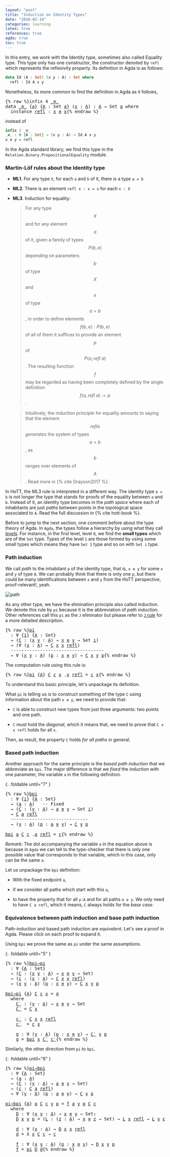 ```yaml
---
layout: "post"
title: "Induction on Identity Types"
date: "2018-02-14"
categories: learning
latex: true
references: true
agda: true
toc: true
---
```


In this entry, we work with the Identity type, sometimes also called Equality type.
This type only has one constructor, the constructor denoted by `refl` which represents
the reflexivity property. Its definition in Agda is as follows:

```agda
data Id (A : Set) (x y : A) : Set where
  refl : Id A x y
```

Nonetheless, its more common to find the definition in Agda as it follows,

<pre class="Agda">{% raw %}<a id="548" class="Keyword">infix</a> <a id="554" class="Number">4</a> <a id="556" href="{% endraw %}{{ site.baseurl }}{% link _posts/2018-02-14-induction-on-identity-types.md %}{% raw %}#565" class="Datatype Operator">_≡_</a>
<a id="560" class="Keyword">data</a> <a id="_≡_"></a><a id="565" href="{% endraw %}{{ site.baseurl }}{% link _posts/2018-02-14-induction-on-identity-types.md %}{% raw %}#565" class="Datatype Operator">_≡_</a> <a id="569" class="Symbol">{</a><a id="570" href="{% endraw %}{{ site.baseurl }}{% link _posts/2018-02-14-induction-on-identity-types.md %}{% raw %}#570" class="Bound">a</a><a id="571" class="Symbol">}</a> <a id="573" class="Symbol">{</a><a id="574" href="{% endraw %}{{ site.baseurl }}{% link _posts/2018-02-14-induction-on-identity-types.md %}{% raw %}#574" class="Bound">A</a> <a id="576" class="Symbol">:</a> <a id="578" class="PrimitiveType">Set</a> <a id="582" href="{% endraw %}{{ site.baseurl }}{% link _posts/2018-02-14-induction-on-identity-types.md %}{% raw %}#570" class="Bound">a</a><a id="583" class="Symbol">}</a> <a id="585" class="Symbol">(</a><a id="586" href="{% endraw %}{{ site.baseurl }}{% link _posts/2018-02-14-induction-on-identity-types.md %}{% raw %}#586" class="Bound">x</a> <a id="588" class="Symbol">:</a> <a id="590" href="{% endraw %}{{ site.baseurl }}{% link _posts/2018-02-14-induction-on-identity-types.md %}{% raw %}#574" class="Bound">A</a><a id="591" class="Symbol">)</a> <a id="593" class="Symbol">:</a> <a id="595" href="{% endraw %}{{ site.baseurl }}{% link _posts/2018-02-14-induction-on-identity-types.md %}{% raw %}#574" class="Bound">A</a> <a id="597" class="Symbol">→</a> <a id="599" class="PrimitiveType">Set</a> <a id="603" href="{% endraw %}{{ site.baseurl }}{% link _posts/2018-02-14-induction-on-identity-types.md %}{% raw %}#570" class="Bound">a</a> <a id="605" class="Keyword">where</a>
  <a id="613" class="Keyword">instance</a> <a id="_≡_.refl"></a><a id="622" href="{% endraw %}{{ site.baseurl }}{% link _posts/2018-02-14-induction-on-identity-types.md %}{% raw %}#622" class="InductiveConstructor">refl</a> <a id="627" class="Symbol">:</a> <a id="629" href="{% endraw %}{{ site.baseurl }}{% link _posts/2018-02-14-induction-on-identity-types.md %}{% raw %}#586" class="Bound">x</a> <a id="631" href="{% endraw %}{{ site.baseurl }}{% link _posts/2018-02-14-induction-on-identity-types.md %}{% raw %}#565" class="Datatype Operator">≡</a> <a id="633" href="{% endraw %}{{ site.baseurl }}{% link _posts/2018-02-14-induction-on-identity-types.md %}{% raw %}#586" class="Bound">x</a>{% endraw %}</pre>

instead of

```agda
infix 3 _≡_
_≡_ : ∀ {A : Set} → (x y : A) → Id A x y
x ≡ y = refl
```

In the Agda standard library, we find this type in the `Relation.Binary.PropositionalEquality` module.

### Martin-Löf rules about the Identity type

- **ML1**. For any type `X`, for each `a` and `b` of it, there is a type `a = b`

- **ML2**. There is an element `refl x : x = x` for each `x : X`

- **ML3**. Induction for equality:

    > For any type $$X$$ and for any element $$a$$ of it, given a family of types $$P(b,e)$$
    depending on parameters $$b$$ of type $$X$$ and $$e$$ of type $$a=b$$, in order to
    define elements $$f(b,e) : P(b,e)$$ of all of them it suffices to provide an
    element $$p$$ of $$P(a, refl\ a)$$.  The resulting function $$f$$ may be regarded as
    having been completely defined by the single definition $$f(a, refl\ a) := p$$.

    > Intuitively, the induction principle for equality amounts to saying that the
    element $$refl a$$ *generates* the system of types $$a=b$$, as $$b$$ ranges
    over elements of $$A$$. Read more in {% cite Grayson2017 %}.

In HoTT, the ML3 rule is interpreted in a different way. The identity type `a =
b` is not longer the type that stands for proofs of the equality between `a` and
`b`. Instead of it, an identity type becomes in the *path space* where each of
inhabitants are just *paths* between points in the topological space associated
to `A`. Read the full discussion in {% cite hott-book %}.

Before to jump to the next section, one comment before about the type theory of
Agda. In `Agda`, the types follow a hierarchy by using what they call
[*levels*](https://goo.gl/7TcwuL). For instance, in the first level, level `0`,
we find the **small types** which are of the `Set` type. Types of the level `1`
are those formed by using some small types which means they have `Set 1` type
and so on with `Set i` type.

### Path induction

We call *path* to the inhabitant `p` of the identity type, that is, `x ≡ y` for
some `x` and `y` of type `A`. We can probably think that there is only one `p`,
but there could be many identifications between `x` and `y` from the HoTT
perspective, proof-relevant!, yeah.

![path](/assets/ipe-images/path.png)

As any other type, we have the elimination principle also called induction. We
denote this rule by `pi` because it is the abbreviation of *path induction*.
Other references call this `pi` as the `J` eliminator but please refer to [`J`
rule](https://goo.gl/Sm4ZAs) for a more detailed description.

<pre class="Agda">{% raw %}<a id="pi"></a><a id="3173" href="{% endraw %}{{ site.baseurl }}{% link _posts/2018-02-14-induction-on-identity-types.md %}{% raw %}#3173" class="Function">pi</a>
  <a id="3178" class="Symbol">:</a> <a id="3180" class="Symbol">∀</a> <a id="3182" class="Symbol">{</a><a id="3183" href="{% endraw %}{{ site.baseurl }}{% link _posts/2018-02-14-induction-on-identity-types.md %}{% raw %}#3183" class="Bound">i</a><a id="3184" class="Symbol">}</a> <a id="3186" class="Symbol">{</a><a id="3187" href="{% endraw %}{{ site.baseurl }}{% link _posts/2018-02-14-induction-on-identity-types.md %}{% raw %}#3187" class="Bound">A</a> <a id="3189" class="Symbol">:</a> <a id="3191" class="PrimitiveType">Set</a><a id="3194" class="Symbol">}</a>
  <a id="3198" class="Symbol">→</a> <a id="3200" class="Symbol">(</a><a id="3201" href="{% endraw %}{{ site.baseurl }}{% link _posts/2018-02-14-induction-on-identity-types.md %}{% raw %}#3201" class="Bound">C</a> <a id="3203" class="Symbol">:</a> <a id="3205" class="Symbol">(</a><a id="3206" href="{% endraw %}{{ site.baseurl }}{% link _posts/2018-02-14-induction-on-identity-types.md %}{% raw %}#3206" class="Bound">x</a> <a id="3208" href="{% endraw %}{{ site.baseurl }}{% link _posts/2018-02-14-induction-on-identity-types.md %}{% raw %}#3208" class="Bound">y</a> <a id="3210" class="Symbol">:</a> <a id="3212" href="{% endraw %}{{ site.baseurl }}{% link _posts/2018-02-14-induction-on-identity-types.md %}{% raw %}#3187" class="Bound">A</a><a id="3213" class="Symbol">)</a> <a id="3215" class="Symbol">→</a> <a id="3217" href="{% endraw %}{{ site.baseurl }}{% link _posts/2018-02-14-induction-on-identity-types.md %}{% raw %}#3206" class="Bound">x</a> <a id="3219" href="{% endraw %}{{ site.baseurl }}{% link _posts/2018-02-14-induction-on-identity-types.md %}{% raw %}#565" class="Datatype Operator">≡</a> <a id="3221" href="{% endraw %}{{ site.baseurl }}{% link _posts/2018-02-14-induction-on-identity-types.md %}{% raw %}#3208" class="Bound">y</a> <a id="3223" class="Symbol">→</a> <a id="3225" class="PrimitiveType">Set</a> <a id="3229" href="{% endraw %}{{ site.baseurl }}{% link _posts/2018-02-14-induction-on-identity-types.md %}{% raw %}#3183" class="Bound">i</a><a id="3230" class="Symbol">)</a>
  <a id="3234" class="Symbol">→</a> <a id="3236" class="Symbol">(∀</a> <a id="3239" class="Symbol">(</a><a id="3240" href="{% endraw %}{{ site.baseurl }}{% link _posts/2018-02-14-induction-on-identity-types.md %}{% raw %}#3240" class="Bound">x</a> <a id="3242" class="Symbol">:</a> <a id="3244" href="{% endraw %}{{ site.baseurl }}{% link _posts/2018-02-14-induction-on-identity-types.md %}{% raw %}#3187" class="Bound">A</a><a id="3245" class="Symbol">)</a> <a id="3247" class="Symbol">→</a> <a id="3249" href="{% endraw %}{{ site.baseurl }}{% link _posts/2018-02-14-induction-on-identity-types.md %}{% raw %}#3201" class="Bound">C</a> <a id="3251" href="{% endraw %}{{ site.baseurl }}{% link _posts/2018-02-14-induction-on-identity-types.md %}{% raw %}#3240" class="Bound">x</a> <a id="3253" href="{% endraw %}{{ site.baseurl }}{% link _posts/2018-02-14-induction-on-identity-types.md %}{% raw %}#3240" class="Bound">x</a> <a id="3255" href="{% endraw %}{{ site.baseurl }}{% link _posts/2018-02-14-induction-on-identity-types.md %}{% raw %}#622" class="InductiveConstructor">refl</a><a id="3259" class="Symbol">)</a>
  <a id="3263" class="Comment">-----------------------------------</a>
  <a id="3301" class="Symbol">→</a> <a id="3303" class="Symbol">∀</a> <a id="3305" class="Symbol">(</a><a id="3306" href="{% endraw %}{{ site.baseurl }}{% link _posts/2018-02-14-induction-on-identity-types.md %}{% raw %}#3306" class="Bound">x</a> <a id="3308" href="{% endraw %}{{ site.baseurl }}{% link _posts/2018-02-14-induction-on-identity-types.md %}{% raw %}#3308" class="Bound">y</a> <a id="3310" class="Symbol">:</a> <a id="3312" href="{% endraw %}{{ site.baseurl }}{% link _posts/2018-02-14-induction-on-identity-types.md %}{% raw %}#3187" class="Bound">A</a><a id="3313" class="Symbol">)</a> <a id="3315" class="Symbol">(</a><a id="3316" href="{% endraw %}{{ site.baseurl }}{% link _posts/2018-02-14-induction-on-identity-types.md %}{% raw %}#3316" class="Bound">p</a> <a id="3318" class="Symbol">:</a> <a id="3320" href="{% endraw %}{{ site.baseurl }}{% link _posts/2018-02-14-induction-on-identity-types.md %}{% raw %}#3306" class="Bound">x</a> <a id="3322" href="{% endraw %}{{ site.baseurl }}{% link _posts/2018-02-14-induction-on-identity-types.md %}{% raw %}#565" class="Datatype Operator">≡</a> <a id="3324" href="{% endraw %}{{ site.baseurl }}{% link _posts/2018-02-14-induction-on-identity-types.md %}{% raw %}#3308" class="Bound">y</a><a id="3325" class="Symbol">)</a> <a id="3327" class="Symbol">→</a> <a id="3329" href="{% endraw %}{{ site.baseurl }}{% link _posts/2018-02-14-induction-on-identity-types.md %}{% raw %}#3201" class="Bound">C</a> <a id="3331" href="{% endraw %}{{ site.baseurl }}{% link _posts/2018-02-14-induction-on-identity-types.md %}{% raw %}#3306" class="Bound">x</a> <a id="3333" href="{% endraw %}{{ site.baseurl }}{% link _posts/2018-02-14-induction-on-identity-types.md %}{% raw %}#3308" class="Bound">y</a> <a id="3335" href="{% endraw %}{{ site.baseurl }}{% link _posts/2018-02-14-induction-on-identity-types.md %}{% raw %}#3316" class="Bound">p</a>{% endraw %}</pre>

The computation rule using this rule is:

<pre class="Agda">{% raw %}<a id="3404" href="{% endraw %}{{ site.baseurl }}{% link _posts/2018-02-14-induction-on-identity-types.md %}{% raw %}#3173" class="Function">pi</a> <a id="3407" class="Symbol">{</a><a id="3408" href="{% endraw %}{{ site.baseurl }}{% link _posts/2018-02-14-induction-on-identity-types.md %}{% raw %}#3408" class="Bound">A</a><a id="3409" class="Symbol">}</a> <a id="3411" href="{% endraw %}{{ site.baseurl }}{% link _posts/2018-02-14-induction-on-identity-types.md %}{% raw %}#3411" class="Bound">C</a> <a id="3413" href="{% endraw %}{{ site.baseurl }}{% link _posts/2018-02-14-induction-on-identity-types.md %}{% raw %}#3413" class="Bound">c</a> <a id="3415" href="{% endraw %}{{ site.baseurl }}{% link _posts/2018-02-14-induction-on-identity-types.md %}{% raw %}#3415" class="Bound">x</a> <a id="3417" class="DottedPattern Symbol">.</a><a id="3418" href="{% endraw %}{{ site.baseurl }}{% link _posts/2018-02-14-induction-on-identity-types.md %}{% raw %}#3415" class="DottedPattern Bound">x</a> <a id="3420" href="{% endraw %}{{ site.baseurl }}{% link _posts/2018-02-14-induction-on-identity-types.md %}{% raw %}#622" class="InductiveConstructor">refl</a> <a id="3425" class="Symbol">=</a> <a id="3427" href="{% endraw %}{{ site.baseurl }}{% link _posts/2018-02-14-induction-on-identity-types.md %}{% raw %}#3413" class="Bound">c</a> <a id="3429" href="{% endraw %}{{ site.baseurl }}{% link _posts/2018-02-14-induction-on-identity-types.md %}{% raw %}#3415" class="Bound">x</a>{% endraw %}</pre>

To understand this basic principle, let's unpackage its definition.

What `pi` is telling us is to construct something of the type `C`
using information about the path `x ≡ y`, we need to provide that:

+ `C` is able to construct new types from just three arguments: two points and
one path.

+ `C` must hold the *diagonal*, which it means that, we need to prove that
`C x x refl` holds for all `x`.

Then, as result, the property `C` holds *for all paths* in general.

### Based path induction

Another approach for the same principle is the *based path induction* that we
abbreviate as `bpi`. The major difference is that we *fixed* the induction with
one parameter, the variable `a` in the following definition.

{: .foldable until="7" }
<pre class="Agda">{% raw %}<a id="bpi"></a><a id="4197" href="{% endraw %}{{ site.baseurl }}{% link _posts/2018-02-14-induction-on-identity-types.md %}{% raw %}#4197" class="Function">bpi</a>
  <a id="4203" class="Symbol">:</a> <a id="4205" class="Symbol">∀</a> <a id="4207" class="Symbol">{</a><a id="4208" href="{% endraw %}{{ site.baseurl }}{% link _posts/2018-02-14-induction-on-identity-types.md %}{% raw %}#4208" class="Bound">i</a><a id="4209" class="Symbol">}</a> <a id="4211" class="Symbol">{</a><a id="4212" href="{% endraw %}{{ site.baseurl }}{% link _posts/2018-02-14-induction-on-identity-types.md %}{% raw %}#4212" class="Bound">A</a> <a id="4214" class="Symbol">:</a> <a id="4216" class="PrimitiveType">Set</a><a id="4219" class="Symbol">}</a>
  <a id="4223" class="Symbol">→</a> <a id="4225" class="Symbol">(</a><a id="4226" href="{% endraw %}{{ site.baseurl }}{% link _posts/2018-02-14-induction-on-identity-types.md %}{% raw %}#4226" class="Bound">a</a> <a id="4228" class="Symbol">:</a> <a id="4230" href="{% endraw %}{{ site.baseurl }}{% link _posts/2018-02-14-induction-on-identity-types.md %}{% raw %}#4212" class="Bound">A</a><a id="4231" class="Symbol">)</a>   <a id="4235" class="Comment">-- Fixed</a>
  <a id="4246" class="Symbol">→</a> <a id="4248" class="Symbol">(</a><a id="4249" href="{% endraw %}{{ site.baseurl }}{% link _posts/2018-02-14-induction-on-identity-types.md %}{% raw %}#4249" class="Bound">C</a> <a id="4251" class="Symbol">:</a> <a id="4253" class="Symbol">(</a><a id="4254" href="{% endraw %}{{ site.baseurl }}{% link _posts/2018-02-14-induction-on-identity-types.md %}{% raw %}#4254" class="Bound">y</a> <a id="4256" class="Symbol">:</a> <a id="4258" href="{% endraw %}{{ site.baseurl }}{% link _posts/2018-02-14-induction-on-identity-types.md %}{% raw %}#4212" class="Bound">A</a><a id="4259" class="Symbol">)</a> <a id="4261" class="Symbol">→</a> <a id="4263" href="{% endraw %}{{ site.baseurl }}{% link _posts/2018-02-14-induction-on-identity-types.md %}{% raw %}#4226" class="Bound">a</a> <a id="4265" href="{% endraw %}{{ site.baseurl }}{% link _posts/2018-02-14-induction-on-identity-types.md %}{% raw %}#565" class="Datatype Operator">≡</a> <a id="4267" href="{% endraw %}{{ site.baseurl }}{% link _posts/2018-02-14-induction-on-identity-types.md %}{% raw %}#4254" class="Bound">y</a> <a id="4269" class="Symbol">→</a> <a id="4271" class="PrimitiveType">Set</a> <a id="4275" href="{% endraw %}{{ site.baseurl }}{% link _posts/2018-02-14-induction-on-identity-types.md %}{% raw %}#4208" class="Bound">i</a><a id="4276" class="Symbol">)</a>
  <a id="4280" class="Symbol">→</a> <a id="4282" href="{% endraw %}{{ site.baseurl }}{% link _posts/2018-02-14-induction-on-identity-types.md %}{% raw %}#4249" class="Bound">C</a> <a id="4284" href="{% endraw %}{{ site.baseurl }}{% link _posts/2018-02-14-induction-on-identity-types.md %}{% raw %}#4226" class="Bound">a</a> <a id="4286" href="{% endraw %}{{ site.baseurl }}{% link _posts/2018-02-14-induction-on-identity-types.md %}{% raw %}#622" class="InductiveConstructor">refl</a>
  <a id="4293" class="Comment">-----------------------------</a>
  <a id="4325" class="Symbol">→</a> <a id="4327" class="Symbol">(</a><a id="4328" href="{% endraw %}{{ site.baseurl }}{% link _posts/2018-02-14-induction-on-identity-types.md %}{% raw %}#4328" class="Bound">y</a> <a id="4330" class="Symbol">:</a> <a id="4332" href="{% endraw %}{{ site.baseurl }}{% link _posts/2018-02-14-induction-on-identity-types.md %}{% raw %}#4212" class="Bound">A</a><a id="4333" class="Symbol">)</a> <a id="4335" class="Symbol">(</a><a id="4336" href="{% endraw %}{{ site.baseurl }}{% link _posts/2018-02-14-induction-on-identity-types.md %}{% raw %}#4336" class="Bound">p</a> <a id="4338" class="Symbol">:</a> <a id="4340" href="{% endraw %}{{ site.baseurl }}{% link _posts/2018-02-14-induction-on-identity-types.md %}{% raw %}#4226" class="Bound">a</a> <a id="4342" href="{% endraw %}{{ site.baseurl }}{% link _posts/2018-02-14-induction-on-identity-types.md %}{% raw %}#565" class="Datatype Operator">≡</a> <a id="4344" href="{% endraw %}{{ site.baseurl }}{% link _posts/2018-02-14-induction-on-identity-types.md %}{% raw %}#4328" class="Bound">y</a><a id="4345" class="Symbol">)</a> <a id="4347" class="Symbol">→</a> <a id="4349" href="{% endraw %}{{ site.baseurl }}{% link _posts/2018-02-14-induction-on-identity-types.md %}{% raw %}#4249" class="Bound">C</a> <a id="4351" href="{% endraw %}{{ site.baseurl }}{% link _posts/2018-02-14-induction-on-identity-types.md %}{% raw %}#4328" class="Bound">y</a> <a id="4353" href="{% endraw %}{{ site.baseurl }}{% link _posts/2018-02-14-induction-on-identity-types.md %}{% raw %}#4336" class="Bound">p</a>

<a id="4356" href="{% endraw %}{{ site.baseurl }}{% link _posts/2018-02-14-induction-on-identity-types.md %}{% raw %}#4197" class="Function">bpi</a> <a id="4360" href="{% endraw %}{{ site.baseurl }}{% link _posts/2018-02-14-induction-on-identity-types.md %}{% raw %}#4360" class="Bound">a</a> <a id="4362" href="{% endraw %}{{ site.baseurl }}{% link _posts/2018-02-14-induction-on-identity-types.md %}{% raw %}#4362" class="Bound">C</a> <a id="4364" href="{% endraw %}{{ site.baseurl }}{% link _posts/2018-02-14-induction-on-identity-types.md %}{% raw %}#4364" class="Bound">c</a> <a id="4366" class="DottedPattern Symbol">.</a><a id="4367" href="{% endraw %}{{ site.baseurl }}{% link _posts/2018-02-14-induction-on-identity-types.md %}{% raw %}#4360" class="DottedPattern Bound">a</a> <a id="4369" href="{% endraw %}{{ site.baseurl }}{% link _posts/2018-02-14-induction-on-identity-types.md %}{% raw %}#622" class="InductiveConstructor">refl</a> <a id="4374" class="Symbol">=</a> <a id="4376" href="{% endraw %}{{ site.baseurl }}{% link _posts/2018-02-14-induction-on-identity-types.md %}{% raw %}#4364" class="Bound">c</a>{% endraw %}</pre>

*Remark*: The dot accompanying the variable `a` in the equation above is
because in `Agda` we can tell to the type-checker that there is only one
possible value that corresponds to that variable, which in this case, only can
be the same `a`.

Let us unpackage the `bpi` definition:

+ With the fixed endpoint `a`,

+ if we consider all paths which start with this `a`,

+ to have the property that for all `y:A` and for all paths `a ≡ y`. We only
need to have `C a refl`, which it means, `C` always holds for the *base case*.

### Equivalence between path induction and base path induction

Path-induction and based path induction are *equivalent*.
Let's see a proof in Agda. Please click on each proof to expand it.

Using `bpi` we prove the same as `pi` under the same assumptions.

{: .foldable until="5" }
<pre class="Agda">{% raw %}<a id="bpi⇒pi"></a><a id="5213" href="{% endraw %}{{ site.baseurl }}{% link _posts/2018-02-14-induction-on-identity-types.md %}{% raw %}#5213" class="Function">bpi⇒pi</a>
  <a id="5222" class="Symbol">:</a> <a id="5224" class="Symbol">∀</a> <a id="5226" class="Symbol">{</a><a id="5227" href="{% endraw %}{{ site.baseurl }}{% link _posts/2018-02-14-induction-on-identity-types.md %}{% raw %}#5227" class="Bound">A</a> <a id="5229" class="Symbol">:</a> <a id="5231" class="PrimitiveType">Set</a><a id="5234" class="Symbol">}</a>
  <a id="5238" class="Symbol">→</a> <a id="5240" class="Symbol">(</a><a id="5241" href="{% endraw %}{{ site.baseurl }}{% link _posts/2018-02-14-induction-on-identity-types.md %}{% raw %}#5241" class="Bound">C</a> <a id="5243" class="Symbol">:</a> <a id="5245" class="Symbol">(</a><a id="5246" href="{% endraw %}{{ site.baseurl }}{% link _posts/2018-02-14-induction-on-identity-types.md %}{% raw %}#5246" class="Bound">x</a> <a id="5248" href="{% endraw %}{{ site.baseurl }}{% link _posts/2018-02-14-induction-on-identity-types.md %}{% raw %}#5248" class="Bound">y</a> <a id="5250" class="Symbol">:</a> <a id="5252" href="{% endraw %}{{ site.baseurl }}{% link _posts/2018-02-14-induction-on-identity-types.md %}{% raw %}#5227" class="Bound">A</a><a id="5253" class="Symbol">)</a> <a id="5255" class="Symbol">→</a> <a id="5257" href="{% endraw %}{{ site.baseurl }}{% link _posts/2018-02-14-induction-on-identity-types.md %}{% raw %}#5246" class="Bound">x</a> <a id="5259" href="{% endraw %}{{ site.baseurl }}{% link _posts/2018-02-14-induction-on-identity-types.md %}{% raw %}#565" class="Datatype Operator">≡</a> <a id="5261" href="{% endraw %}{{ site.baseurl }}{% link _posts/2018-02-14-induction-on-identity-types.md %}{% raw %}#5248" class="Bound">y</a> <a id="5263" class="Symbol">→</a> <a id="5265" class="PrimitiveType">Set</a><a id="5268" class="Symbol">)</a>
  <a id="5272" class="Symbol">→</a> <a id="5274" class="Symbol">(</a><a id="5275" href="{% endraw %}{{ site.baseurl }}{% link _posts/2018-02-14-induction-on-identity-types.md %}{% raw %}#5275" class="Bound">c</a> <a id="5277" class="Symbol">:</a> <a id="5279" class="Symbol">(</a><a id="5280" href="{% endraw %}{{ site.baseurl }}{% link _posts/2018-02-14-induction-on-identity-types.md %}{% raw %}#5280" class="Bound">x</a> <a id="5282" class="Symbol">:</a> <a id="5284" href="{% endraw %}{{ site.baseurl }}{% link _posts/2018-02-14-induction-on-identity-types.md %}{% raw %}#5227" class="Bound">A</a><a id="5285" class="Symbol">)</a> <a id="5287" class="Symbol">→</a> <a id="5289" href="{% endraw %}{{ site.baseurl }}{% link _posts/2018-02-14-induction-on-identity-types.md %}{% raw %}#5241" class="Bound">C</a> <a id="5291" href="{% endraw %}{{ site.baseurl }}{% link _posts/2018-02-14-induction-on-identity-types.md %}{% raw %}#5280" class="Bound">x</a> <a id="5293" href="{% endraw %}{{ site.baseurl }}{% link _posts/2018-02-14-induction-on-identity-types.md %}{% raw %}#5280" class="Bound">x</a> <a id="5295" href="{% endraw %}{{ site.baseurl }}{% link _posts/2018-02-14-induction-on-identity-types.md %}{% raw %}#622" class="InductiveConstructor">refl</a><a id="5299" class="Symbol">)</a>
  <a id="5303" class="Symbol">→</a> <a id="5305" class="Symbol">(</a><a id="5306" href="{% endraw %}{{ site.baseurl }}{% link _posts/2018-02-14-induction-on-identity-types.md %}{% raw %}#5306" class="Bound">x</a> <a id="5308" href="{% endraw %}{{ site.baseurl }}{% link _posts/2018-02-14-induction-on-identity-types.md %}{% raw %}#5308" class="Bound">y</a> <a id="5310" class="Symbol">:</a> <a id="5312" href="{% endraw %}{{ site.baseurl }}{% link _posts/2018-02-14-induction-on-identity-types.md %}{% raw %}#5227" class="Bound">A</a><a id="5313" class="Symbol">)</a> <a id="5315" class="Symbol">(</a><a id="5316" href="{% endraw %}{{ site.baseurl }}{% link _posts/2018-02-14-induction-on-identity-types.md %}{% raw %}#5316" class="Bound">p</a> <a id="5318" class="Symbol">:</a> <a id="5320" href="{% endraw %}{{ site.baseurl }}{% link _posts/2018-02-14-induction-on-identity-types.md %}{% raw %}#5306" class="Bound">x</a> <a id="5322" href="{% endraw %}{{ site.baseurl }}{% link _posts/2018-02-14-induction-on-identity-types.md %}{% raw %}#565" class="Datatype Operator">≡</a> <a id="5324" href="{% endraw %}{{ site.baseurl }}{% link _posts/2018-02-14-induction-on-identity-types.md %}{% raw %}#5308" class="Bound">y</a><a id="5325" class="Symbol">)</a> <a id="5327" class="Symbol">→</a> <a id="5329" href="{% endraw %}{{ site.baseurl }}{% link _posts/2018-02-14-induction-on-identity-types.md %}{% raw %}#5241" class="Bound">C</a> <a id="5331" href="{% endraw %}{{ site.baseurl }}{% link _posts/2018-02-14-induction-on-identity-types.md %}{% raw %}#5306" class="Bound">x</a> <a id="5333" href="{% endraw %}{{ site.baseurl }}{% link _posts/2018-02-14-induction-on-identity-types.md %}{% raw %}#5308" class="Bound">y</a> <a id="5335" href="{% endraw %}{{ site.baseurl }}{% link _posts/2018-02-14-induction-on-identity-types.md %}{% raw %}#5316" class="Bound">p</a>

<a id="5338" href="{% endraw %}{{ site.baseurl }}{% link _posts/2018-02-14-induction-on-identity-types.md %}{% raw %}#5213" class="Function">bpi⇒pi</a> <a id="5345" class="Symbol">{</a><a id="5346" href="{% endraw %}{{ site.baseurl }}{% link _posts/2018-02-14-induction-on-identity-types.md %}{% raw %}#5346" class="Bound">A</a><a id="5347" class="Symbol">}</a> <a id="5349" href="{% endraw %}{{ site.baseurl }}{% link _posts/2018-02-14-induction-on-identity-types.md %}{% raw %}#5349" class="Bound">C</a> <a id="5351" href="{% endraw %}{{ site.baseurl }}{% link _posts/2018-02-14-induction-on-identity-types.md %}{% raw %}#5351" class="Bound">c</a> <a id="5353" href="{% endraw %}{{ site.baseurl }}{% link _posts/2018-02-14-induction-on-identity-types.md %}{% raw %}#5353" class="Bound">x</a> <a id="5355" class="Symbol">=</a> <a id="5357" href="{% endraw %}{{ site.baseurl }}{% link _posts/2018-02-14-induction-on-identity-types.md %}{% raw %}#5451" class="Function">g</a>
  <a id="5361" class="Keyword">where</a>
    <a id="5371" href="{% endraw %}{{ site.baseurl }}{% link _posts/2018-02-14-induction-on-identity-types.md %}{% raw %}#5371" class="Function">C′</a> <a id="5374" class="Symbol">:</a> <a id="5376" class="Symbol">(</a><a id="5377" href="{% endraw %}{{ site.baseurl }}{% link _posts/2018-02-14-induction-on-identity-types.md %}{% raw %}#5377" class="Bound">y</a> <a id="5379" class="Symbol">:</a> <a id="5381" href="{% endraw %}{{ site.baseurl }}{% link _posts/2018-02-14-induction-on-identity-types.md %}{% raw %}#5346" class="Bound">A</a><a id="5382" class="Symbol">)</a> <a id="5384" class="Symbol">→</a> <a id="5386" href="{% endraw %}{{ site.baseurl }}{% link _posts/2018-02-14-induction-on-identity-types.md %}{% raw %}#5353" class="Bound">x</a> <a id="5388" href="{% endraw %}{{ site.baseurl }}{% link _posts/2018-02-14-induction-on-identity-types.md %}{% raw %}#565" class="Datatype Operator">≡</a> <a id="5390" href="{% endraw %}{{ site.baseurl }}{% link _posts/2018-02-14-induction-on-identity-types.md %}{% raw %}#5377" class="Bound">y</a> <a id="5392" class="Symbol">→</a> <a id="5394" class="PrimitiveType">Set</a>
    <a id="5402" href="{% endraw %}{{ site.baseurl }}{% link _posts/2018-02-14-induction-on-identity-types.md %}{% raw %}#5371" class="Function">C′</a> <a id="5405" class="Symbol">=</a> <a id="5407" href="{% endraw %}{{ site.baseurl }}{% link _posts/2018-02-14-induction-on-identity-types.md %}{% raw %}#5349" class="Bound">C</a> <a id="5409" href="{% endraw %}{{ site.baseurl }}{% link _posts/2018-02-14-induction-on-identity-types.md %}{% raw %}#5353" class="Bound">x</a>

    <a id="5416" href="{% endraw %}{{ site.baseurl }}{% link _posts/2018-02-14-induction-on-identity-types.md %}{% raw %}#5416" class="Function">c′</a> <a id="5419" class="Symbol">:</a> <a id="5421" href="{% endraw %}{{ site.baseurl }}{% link _posts/2018-02-14-induction-on-identity-types.md %}{% raw %}#5349" class="Bound">C</a> <a id="5423" href="{% endraw %}{{ site.baseurl }}{% link _posts/2018-02-14-induction-on-identity-types.md %}{% raw %}#5353" class="Bound">x</a> <a id="5425" href="{% endraw %}{{ site.baseurl }}{% link _posts/2018-02-14-induction-on-identity-types.md %}{% raw %}#5353" class="Bound">x</a> <a id="5427" href="{% endraw %}{{ site.baseurl }}{% link _posts/2018-02-14-induction-on-identity-types.md %}{% raw %}#622" class="InductiveConstructor">refl</a>
    <a id="5436" href="{% endraw %}{{ site.baseurl }}{% link _posts/2018-02-14-induction-on-identity-types.md %}{% raw %}#5416" class="Function">c′</a>  <a id="5440" class="Symbol">=</a> <a id="5442" href="{% endraw %}{{ site.baseurl }}{% link _posts/2018-02-14-induction-on-identity-types.md %}{% raw %}#5351" class="Bound">c</a> <a id="5444" href="{% endraw %}{{ site.baseurl }}{% link _posts/2018-02-14-induction-on-identity-types.md %}{% raw %}#5353" class="Bound">x</a>

    <a id="5451" href="{% endraw %}{{ site.baseurl }}{% link _posts/2018-02-14-induction-on-identity-types.md %}{% raw %}#5451" class="Function">g</a> <a id="5453" class="Symbol">:</a> <a id="5455" class="Symbol">∀</a> <a id="5457" class="Symbol">(</a><a id="5458" href="{% endraw %}{{ site.baseurl }}{% link _posts/2018-02-14-induction-on-identity-types.md %}{% raw %}#5458" class="Bound">y</a> <a id="5460" class="Symbol">:</a> <a id="5462" href="{% endraw %}{{ site.baseurl }}{% link _posts/2018-02-14-induction-on-identity-types.md %}{% raw %}#5346" class="Bound">A</a><a id="5463" class="Symbol">)</a> <a id="5465" class="Symbol">(</a><a id="5466" href="{% endraw %}{{ site.baseurl }}{% link _posts/2018-02-14-induction-on-identity-types.md %}{% raw %}#5466" class="Bound">p</a> <a id="5468" class="Symbol">:</a> <a id="5470" href="{% endraw %}{{ site.baseurl }}{% link _posts/2018-02-14-induction-on-identity-types.md %}{% raw %}#5353" class="Bound">x</a> <a id="5472" href="{% endraw %}{{ site.baseurl }}{% link _posts/2018-02-14-induction-on-identity-types.md %}{% raw %}#565" class="Datatype Operator">≡</a> <a id="5474" href="{% endraw %}{{ site.baseurl }}{% link _posts/2018-02-14-induction-on-identity-types.md %}{% raw %}#5458" class="Bound">y</a><a id="5475" class="Symbol">)</a> <a id="5477" class="Symbol">→</a> <a id="5479" href="{% endraw %}{{ site.baseurl }}{% link _posts/2018-02-14-induction-on-identity-types.md %}{% raw %}#5371" class="Function">C′</a> <a id="5482" href="{% endraw %}{{ site.baseurl }}{% link _posts/2018-02-14-induction-on-identity-types.md %}{% raw %}#5458" class="Bound">y</a> <a id="5484" href="{% endraw %}{{ site.baseurl }}{% link _posts/2018-02-14-induction-on-identity-types.md %}{% raw %}#5466" class="Bound">p</a>
    <a id="5490" href="{% endraw %}{{ site.baseurl }}{% link _posts/2018-02-14-induction-on-identity-types.md %}{% raw %}#5451" class="Function">g</a> <a id="5492" class="Symbol">=</a> <a id="5494" href="{% endraw %}{{ site.baseurl }}{% link _posts/2018-02-14-induction-on-identity-types.md %}{% raw %}#4197" class="Function">bpi</a> <a id="5498" href="{% endraw %}{{ site.baseurl }}{% link _posts/2018-02-14-induction-on-identity-types.md %}{% raw %}#5353" class="Bound">x</a> <a id="5500" href="{% endraw %}{{ site.baseurl }}{% link _posts/2018-02-14-induction-on-identity-types.md %}{% raw %}#5371" class="Function">C′</a> <a id="5503" href="{% endraw %}{{ site.baseurl }}{% link _posts/2018-02-14-induction-on-identity-types.md %}{% raw %}#5416" class="Function">c′</a>{% endraw %}</pre>

Similarly, the other direction from `pi` to `bpi`.

{: .foldable until="6" }
<pre class="Agda">{% raw %}<a id="pi⇒bpi"></a><a id="5608" href="{% endraw %}{{ site.baseurl }}{% link _posts/2018-02-14-induction-on-identity-types.md %}{% raw %}#5608" class="Function">pi⇒bpi</a>
  <a id="5617" class="Symbol">:</a> <a id="5619" class="Symbol">∀</a> <a id="5621" class="Symbol">{</a><a id="5622" href="{% endraw %}{{ site.baseurl }}{% link _posts/2018-02-14-induction-on-identity-types.md %}{% raw %}#5622" class="Bound">A</a> <a id="5624" class="Symbol">:</a> <a id="5626" class="PrimitiveType">Set</a><a id="5629" class="Symbol">}</a>
  <a id="5633" class="Symbol">→</a> <a id="5635" class="Symbol">(</a><a id="5636" href="{% endraw %}{{ site.baseurl }}{% link _posts/2018-02-14-induction-on-identity-types.md %}{% raw %}#5636" class="Bound">a</a> <a id="5638" class="Symbol">:</a> <a id="5640" href="{% endraw %}{{ site.baseurl }}{% link _posts/2018-02-14-induction-on-identity-types.md %}{% raw %}#5622" class="Bound">A</a><a id="5641" class="Symbol">)</a>
  <a id="5645" class="Symbol">→</a> <a id="5647" class="Symbol">(</a><a id="5648" href="{% endraw %}{{ site.baseurl }}{% link _posts/2018-02-14-induction-on-identity-types.md %}{% raw %}#5648" class="Bound">C</a> <a id="5650" class="Symbol">:</a> <a id="5652" class="Symbol">(</a><a id="5653" href="{% endraw %}{{ site.baseurl }}{% link _posts/2018-02-14-induction-on-identity-types.md %}{% raw %}#5653" class="Bound">y</a> <a id="5655" class="Symbol">:</a> <a id="5657" href="{% endraw %}{{ site.baseurl }}{% link _posts/2018-02-14-induction-on-identity-types.md %}{% raw %}#5622" class="Bound">A</a><a id="5658" class="Symbol">)</a> <a id="5660" class="Symbol">→</a> <a id="5662" href="{% endraw %}{{ site.baseurl }}{% link _posts/2018-02-14-induction-on-identity-types.md %}{% raw %}#5636" class="Bound">a</a> <a id="5664" href="{% endraw %}{{ site.baseurl }}{% link _posts/2018-02-14-induction-on-identity-types.md %}{% raw %}#565" class="Datatype Operator">≡</a> <a id="5666" href="{% endraw %}{{ site.baseurl }}{% link _posts/2018-02-14-induction-on-identity-types.md %}{% raw %}#5653" class="Bound">y</a> <a id="5668" class="Symbol">→</a> <a id="5670" class="PrimitiveType">Set</a><a id="5673" class="Symbol">)</a>
  <a id="5677" class="Symbol">→</a> <a id="5679" class="Symbol">(</a><a id="5680" href="{% endraw %}{{ site.baseurl }}{% link _posts/2018-02-14-induction-on-identity-types.md %}{% raw %}#5680" class="Bound">c</a> <a id="5682" class="Symbol">:</a> <a id="5684" href="{% endraw %}{{ site.baseurl }}{% link _posts/2018-02-14-induction-on-identity-types.md %}{% raw %}#5648" class="Bound">C</a> <a id="5686" href="{% endraw %}{{ site.baseurl }}{% link _posts/2018-02-14-induction-on-identity-types.md %}{% raw %}#5636" class="Bound">a</a> <a id="5688" href="{% endraw %}{{ site.baseurl }}{% link _posts/2018-02-14-induction-on-identity-types.md %}{% raw %}#622" class="InductiveConstructor">refl</a><a id="5692" class="Symbol">)</a>
  <a id="5696" class="Symbol">→</a> <a id="5698" class="Symbol">∀</a> <a id="5700" class="Symbol">(</a><a id="5701" href="{% endraw %}{{ site.baseurl }}{% link _posts/2018-02-14-induction-on-identity-types.md %}{% raw %}#5701" class="Bound">y</a> <a id="5703" class="Symbol">:</a> <a id="5705" href="{% endraw %}{{ site.baseurl }}{% link _posts/2018-02-14-induction-on-identity-types.md %}{% raw %}#5622" class="Bound">A</a><a id="5706" class="Symbol">)</a> <a id="5708" class="Symbol">(</a><a id="5709" href="{% endraw %}{{ site.baseurl }}{% link _posts/2018-02-14-induction-on-identity-types.md %}{% raw %}#5709" class="Bound">p</a> <a id="5711" class="Symbol">:</a> <a id="5713" href="{% endraw %}{{ site.baseurl }}{% link _posts/2018-02-14-induction-on-identity-types.md %}{% raw %}#5636" class="Bound">a</a> <a id="5715" href="{% endraw %}{{ site.baseurl }}{% link _posts/2018-02-14-induction-on-identity-types.md %}{% raw %}#565" class="Datatype Operator">≡</a> <a id="5717" href="{% endraw %}{{ site.baseurl }}{% link _posts/2018-02-14-induction-on-identity-types.md %}{% raw %}#5701" class="Bound">y</a><a id="5718" class="Symbol">)</a> <a id="5720" class="Symbol">→</a> <a id="5722" href="{% endraw %}{{ site.baseurl }}{% link _posts/2018-02-14-induction-on-identity-types.md %}{% raw %}#5648" class="Bound">C</a> <a id="5724" href="{% endraw %}{{ site.baseurl }}{% link _posts/2018-02-14-induction-on-identity-types.md %}{% raw %}#5701" class="Bound">y</a> <a id="5726" href="{% endraw %}{{ site.baseurl }}{% link _posts/2018-02-14-induction-on-identity-types.md %}{% raw %}#5709" class="Bound">p</a>

<a id="5729" href="{% endraw %}{{ site.baseurl }}{% link _posts/2018-02-14-induction-on-identity-types.md %}{% raw %}#5608" class="Function">pi⇒bpi</a> <a id="5736" class="Symbol">{</a><a id="5737" href="{% endraw %}{{ site.baseurl }}{% link _posts/2018-02-14-induction-on-identity-types.md %}{% raw %}#5737" class="Bound">A</a><a id="5738" class="Symbol">}</a> <a id="5740" href="{% endraw %}{{ site.baseurl }}{% link _posts/2018-02-14-induction-on-identity-types.md %}{% raw %}#5740" class="Bound">a</a> <a id="5742" href="{% endraw %}{{ site.baseurl }}{% link _posts/2018-02-14-induction-on-identity-types.md %}{% raw %}#5742" class="Bound">C</a> <a id="5744" href="{% endraw %}{{ site.baseurl }}{% link _posts/2018-02-14-induction-on-identity-types.md %}{% raw %}#5744" class="Bound">c</a> <a id="5746" href="{% endraw %}{{ site.baseurl }}{% link _posts/2018-02-14-induction-on-identity-types.md %}{% raw %}#5746" class="Bound">y</a> <a id="5748" href="{% endraw %}{{ site.baseurl }}{% link _posts/2018-02-14-induction-on-identity-types.md %}{% raw %}#5748" class="Bound">p</a> <a id="5750" class="Symbol">=</a> <a id="5752" href="{% endraw %}{{ site.baseurl }}{% link _posts/2018-02-14-induction-on-identity-types.md %}{% raw %}#5925" class="Function">f</a> <a id="5754" href="{% endraw %}{{ site.baseurl }}{% link _posts/2018-02-14-induction-on-identity-types.md %}{% raw %}#5740" class="Bound">a</a> <a id="5756" href="{% endraw %}{{ site.baseurl }}{% link _posts/2018-02-14-induction-on-identity-types.md %}{% raw %}#5746" class="Bound">y</a> <a id="5758" href="{% endraw %}{{ site.baseurl }}{% link _posts/2018-02-14-induction-on-identity-types.md %}{% raw %}#5748" class="Bound">p</a> <a id="5760" href="{% endraw %}{{ site.baseurl }}{% link _posts/2018-02-14-induction-on-identity-types.md %}{% raw %}#5742" class="Bound">C</a> <a id="5762" href="{% endraw %}{{ site.baseurl }}{% link _posts/2018-02-14-induction-on-identity-types.md %}{% raw %}#5744" class="Bound">c</a>
  <a id="5766" class="Keyword">where</a>
    <a id="5776" href="{% endraw %}{{ site.baseurl }}{% link _posts/2018-02-14-induction-on-identity-types.md %}{% raw %}#5776" class="Function">D</a> <a id="5778" class="Symbol">:</a> <a id="5780" class="Symbol">∀</a> <a id="5782" class="Symbol">(</a><a id="5783" href="{% endraw %}{{ site.baseurl }}{% link _posts/2018-02-14-induction-on-identity-types.md %}{% raw %}#5783" class="Bound">x</a> <a id="5785" href="{% endraw %}{{ site.baseurl }}{% link _posts/2018-02-14-induction-on-identity-types.md %}{% raw %}#5785" class="Bound">y</a> <a id="5787" class="Symbol">:</a> <a id="5789" href="{% endraw %}{{ site.baseurl }}{% link _posts/2018-02-14-induction-on-identity-types.md %}{% raw %}#5737" class="Bound">A</a><a id="5790" class="Symbol">)</a> <a id="5792" class="Symbol">→</a> <a id="5794" href="{% endraw %}{{ site.baseurl }}{% link _posts/2018-02-14-induction-on-identity-types.md %}{% raw %}#5783" class="Bound">x</a> <a id="5796" href="{% endraw %}{{ site.baseurl }}{% link _posts/2018-02-14-induction-on-identity-types.md %}{% raw %}#565" class="Datatype Operator">≡</a> <a id="5798" href="{% endraw %}{{ site.baseurl }}{% link _posts/2018-02-14-induction-on-identity-types.md %}{% raw %}#5785" class="Bound">y</a> <a id="5800" class="Symbol">→</a> <a id="5802" class="PrimitiveType">Set₁</a>
    <a id="5811" href="{% endraw %}{{ site.baseurl }}{% link _posts/2018-02-14-induction-on-identity-types.md %}{% raw %}#5776" class="Function">D</a> <a id="5813" href="{% endraw %}{{ site.baseurl }}{% link _posts/2018-02-14-induction-on-identity-types.md %}{% raw %}#5813" class="Bound">x</a> <a id="5815" href="{% endraw %}{{ site.baseurl }}{% link _posts/2018-02-14-induction-on-identity-types.md %}{% raw %}#5815" class="Bound">y</a> <a id="5817" href="{% endraw %}{{ site.baseurl }}{% link _posts/2018-02-14-induction-on-identity-types.md %}{% raw %}#5817" class="Bound">p</a> <a id="5819" class="Symbol">=</a> <a id="5821" class="Symbol">(</a><a id="5822" href="{% endraw %}{{ site.baseurl }}{% link _posts/2018-02-14-induction-on-identity-types.md %}{% raw %}#5822" class="Bound">L</a> <a id="5824" class="Symbol">:</a> <a id="5826" class="Symbol">(</a><a id="5827" href="{% endraw %}{{ site.baseurl }}{% link _posts/2018-02-14-induction-on-identity-types.md %}{% raw %}#5827" class="Bound">z</a> <a id="5829" class="Symbol">:</a> <a id="5831" href="{% endraw %}{{ site.baseurl }}{% link _posts/2018-02-14-induction-on-identity-types.md %}{% raw %}#5737" class="Bound">A</a><a id="5832" class="Symbol">)</a> <a id="5834" class="Symbol">→</a> <a id="5836" href="{% endraw %}{{ site.baseurl }}{% link _posts/2018-02-14-induction-on-identity-types.md %}{% raw %}#5813" class="Bound">x</a> <a id="5838" href="{% endraw %}{{ site.baseurl }}{% link _posts/2018-02-14-induction-on-identity-types.md %}{% raw %}#565" class="Datatype Operator">≡</a> <a id="5840" href="{% endraw %}{{ site.baseurl }}{% link _posts/2018-02-14-induction-on-identity-types.md %}{% raw %}#5827" class="Bound">z</a> <a id="5842" class="Symbol">→</a> <a id="5844" class="PrimitiveType">Set</a><a id="5847" class="Symbol">)</a> <a id="5849" class="Symbol">→</a> <a id="5851" href="{% endraw %}{{ site.baseurl }}{% link _posts/2018-02-14-induction-on-identity-types.md %}{% raw %}#5822" class="Bound">L</a> <a id="5853" href="{% endraw %}{{ site.baseurl }}{% link _posts/2018-02-14-induction-on-identity-types.md %}{% raw %}#5813" class="Bound">x</a> <a id="5855" href="{% endraw %}{{ site.baseurl }}{% link _posts/2018-02-14-induction-on-identity-types.md %}{% raw %}#622" class="InductiveConstructor">refl</a> <a id="5860" class="Symbol">→</a> <a id="5862" href="{% endraw %}{{ site.baseurl }}{% link _posts/2018-02-14-induction-on-identity-types.md %}{% raw %}#5822" class="Bound">L</a> <a id="5864" href="{% endraw %}{{ site.baseurl }}{% link _posts/2018-02-14-induction-on-identity-types.md %}{% raw %}#5815" class="Bound">y</a> <a id="5866" href="{% endraw %}{{ site.baseurl }}{% link _posts/2018-02-14-induction-on-identity-types.md %}{% raw %}#5817" class="Bound">p</a>

    <a id="5873" href="{% endraw %}{{ site.baseurl }}{% link _posts/2018-02-14-induction-on-identity-types.md %}{% raw %}#5873" class="Function">d</a> <a id="5875" class="Symbol">:</a> <a id="5877" class="Symbol">∀</a> <a id="5879" class="Symbol">(</a><a id="5880" href="{% endraw %}{{ site.baseurl }}{% link _posts/2018-02-14-induction-on-identity-types.md %}{% raw %}#5880" class="Bound">x</a> <a id="5882" class="Symbol">:</a> <a id="5884" href="{% endraw %}{{ site.baseurl }}{% link _posts/2018-02-14-induction-on-identity-types.md %}{% raw %}#5737" class="Bound">A</a><a id="5885" class="Symbol">)</a> <a id="5887" class="Symbol">→</a> <a id="5889" href="{% endraw %}{{ site.baseurl }}{% link _posts/2018-02-14-induction-on-identity-types.md %}{% raw %}#5776" class="Function">D</a> <a id="5891" href="{% endraw %}{{ site.baseurl }}{% link _posts/2018-02-14-induction-on-identity-types.md %}{% raw %}#5880" class="Bound">x</a> <a id="5893" href="{% endraw %}{{ site.baseurl }}{% link _posts/2018-02-14-induction-on-identity-types.md %}{% raw %}#5880" class="Bound">x</a> <a id="5895" href="{% endraw %}{{ site.baseurl }}{% link _posts/2018-02-14-induction-on-identity-types.md %}{% raw %}#622" class="InductiveConstructor">refl</a>
    <a id="5904" href="{% endraw %}{{ site.baseurl }}{% link _posts/2018-02-14-induction-on-identity-types.md %}{% raw %}#5873" class="Function">d</a> <a id="5906" class="Symbol">=</a> <a id="5908" class="Symbol">λ</a> <a id="5910" href="{% endraw %}{{ site.baseurl }}{% link _posts/2018-02-14-induction-on-identity-types.md %}{% raw %}#5910" class="Bound">x</a> <a id="5912" href="{% endraw %}{{ site.baseurl }}{% link _posts/2018-02-14-induction-on-identity-types.md %}{% raw %}#5912" class="Bound">C</a> <a id="5914" href="{% endraw %}{{ site.baseurl }}{% link _posts/2018-02-14-induction-on-identity-types.md %}{% raw %}#5914" class="Bound">c</a> <a id="5916" class="Symbol">→</a> <a id="5918" href="{% endraw %}{{ site.baseurl }}{% link _posts/2018-02-14-induction-on-identity-types.md %}{% raw %}#5914" class="Bound">c</a>

    <a id="5925" href="{% endraw %}{{ site.baseurl }}{% link _posts/2018-02-14-induction-on-identity-types.md %}{% raw %}#5925" class="Function">f</a> <a id="5927" class="Symbol">:</a> <a id="5929" class="Symbol">∀</a> <a id="5931" class="Symbol">(</a><a id="5932" href="{% endraw %}{{ site.baseurl }}{% link _posts/2018-02-14-induction-on-identity-types.md %}{% raw %}#5932" class="Bound">x</a> <a id="5934" href="{% endraw %}{{ site.baseurl }}{% link _posts/2018-02-14-induction-on-identity-types.md %}{% raw %}#5934" class="Bound">y</a> <a id="5936" class="Symbol">:</a> <a id="5938" href="{% endraw %}{{ site.baseurl }}{% link _posts/2018-02-14-induction-on-identity-types.md %}{% raw %}#5737" class="Bound">A</a><a id="5939" class="Symbol">)</a> <a id="5941" class="Symbol">(</a><a id="5942" href="{% endraw %}{{ site.baseurl }}{% link _posts/2018-02-14-induction-on-identity-types.md %}{% raw %}#5942" class="Bound">p</a> <a id="5944" class="Symbol">:</a> <a id="5946" href="{% endraw %}{{ site.baseurl }}{% link _posts/2018-02-14-induction-on-identity-types.md %}{% raw %}#5932" class="Bound">x</a> <a id="5948" href="{% endraw %}{{ site.baseurl }}{% link _posts/2018-02-14-induction-on-identity-types.md %}{% raw %}#565" class="Datatype Operator">≡</a> <a id="5950" href="{% endraw %}{{ site.baseurl }}{% link _posts/2018-02-14-induction-on-identity-types.md %}{% raw %}#5934" class="Bound">y</a><a id="5951" class="Symbol">)</a> <a id="5953" class="Symbol">→</a> <a id="5955" href="{% endraw %}{{ site.baseurl }}{% link _posts/2018-02-14-induction-on-identity-types.md %}{% raw %}#5776" class="Function">D</a> <a id="5957" href="{% endraw %}{{ site.baseurl }}{% link _posts/2018-02-14-induction-on-identity-types.md %}{% raw %}#5932" class="Bound">x</a> <a id="5959" href="{% endraw %}{{ site.baseurl }}{% link _posts/2018-02-14-induction-on-identity-types.md %}{% raw %}#5934" class="Bound">y</a> <a id="5961" href="{% endraw %}{{ site.baseurl }}{% link _posts/2018-02-14-induction-on-identity-types.md %}{% raw %}#5942" class="Bound">p</a>
    <a id="5967" href="{% endraw %}{{ site.baseurl }}{% link _posts/2018-02-14-induction-on-identity-types.md %}{% raw %}#5925" class="Function">f</a> <a id="5969" class="Symbol">=</a> <a id="5971" href="{% endraw %}{{ site.baseurl }}{% link _posts/2018-02-14-induction-on-identity-types.md %}{% raw %}#3173" class="Function">pi</a> <a id="5974" href="{% endraw %}{{ site.baseurl }}{% link _posts/2018-02-14-induction-on-identity-types.md %}{% raw %}#5776" class="Function">D</a> <a id="5976" href="{% endraw %}{{ site.baseurl }}{% link _posts/2018-02-14-induction-on-identity-types.md %}{% raw %}#5873" class="Function">d</a>{% endraw %}</pre>
